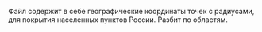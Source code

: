 Файл содержит в себе географические координаты точек с радиусами, для покрытия населенных пунктов России. Разбит по областям.
